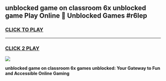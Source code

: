 
## unblocked game on classroom 6x unblocked game Play Online 👋 Unblocked Games #r6lep
<h3>
<a href="https://premium.freeplayer.one?title=unblocked_game_on_classroom_6x&ref=21F">CLICK TO PLAY</a></h3>
<hr>

<h3>
<a href="https://premium.freeplayer.one?title=unblocked_game_on_classroom_6x&ref=21F">CLICK 2 PLAY</a>
  
</h3>

<a href="https://premium.freeplayer.one?title=unblocked_game_on_classroom_6x&ref=21F/"><img src="https://clearcache.store/games.png"></a>


**unblocked game on classroom 6x games unblocked: Your Gateway to Fun and Accessible Online Gaming**

